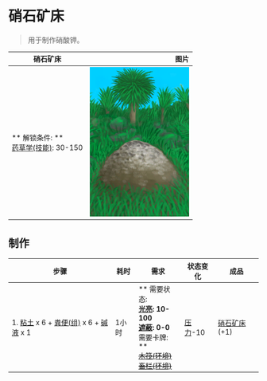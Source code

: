 # 硝石矿床  
> 用于制作硝酸钾。  
  
  硝石矿床  |   图片   
 ----  |  ----:   
 ** 解锁条件: **<br>[药草学(技能)](Skill_Herbology.md): 30-150  |  <img decoding="async" src="Sprite/NiterBed.png" href="a.md" style="max-width:300px;max-height:300px;">   
  
## 制作  
步骤  |  耗时  |  需求  |  状态变化  |  成品  
----  |  ----  |  ----  |  ----  |  ----  
1. [粘土](Clay.md) x 6 + [粪便(组)](GpTag_Poop.md) x 6 + [碱液](LQ_Lye.md) x 1  |  1小时  |  ** 需要状态: **<br>[光亮](Light.md): 10-100<br>[遮蔽](Sheltered.md): 0-0<br>** 需要卡牌: **<br>~~[木筏(环境)](Env_Raft.md)~~<br>~~[畜栏(环境)](Env_Enclosure.md)~~  |  [压力](Stress.md)-10  |  [硝石矿床](NiterBed.md)(+1)  


<script>document.title="硝石矿床 - 卡牌生存百科 Card Survival Wiki";</script>
